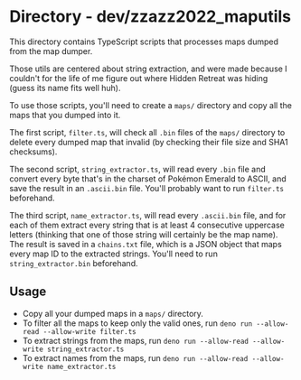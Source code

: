 # Directory - dev/zzazz2022_maputils
This directory contains TypeScript scripts that processes maps dumped from the map dumper.

Those utils are centered about string extraction, and were made because I couldn't for the life of me figure out where Hidden Retreat was hiding (guess its name fits well huh).

To use those scripts, you'll need to create a `maps/` directory and copy all the maps that you dumped into it.

The first script, `filter.ts`, will check all `.bin` files of the `maps/` directory to delete every dumped map that invalid (by checking their file size and SHA1 checksums).

The second script, `string_extractor.ts`, will read every `.bin` file and convert every byte that's in the charset of Pokémon Emerald to ASCII, and save the result in an `.ascii.bin` file. You'll probably want to run `filter.ts` beforehand.

The third script, `name_extractor.ts`, will read every `.ascii.bin` file, and for each of them extract every string that is at least 4 consecutive uppercase letters (thinking that one of those string will certainly be the map name). The result is saved in a `chains.txt` file, which is a JSON object that maps every map ID to the extracted strings. You'll need to run `string_extractor.bin` beforehand.

## Usage
- Copy all your dumped maps in a `maps/` directory.
- To filter all the maps to keep only the valid ones, run `deno run --allow-read --allow-write filter.ts`
- To extract strings from the maps, run `deno run --allow-read --allow-write string_extractor.ts`
- To extract names from the maps, run `deno run --allow-read --allow-write name_extractor.ts`